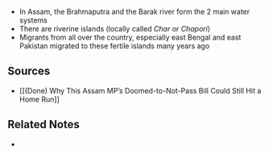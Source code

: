- In Assam, the Brahmaputra and the Barak river form the 2 main water systems
- There are riverine islands (locally called *Char* or *Chapori*)
- Migrants from all over the country, especially east Bengal and east Pakistan migrated to these fertile islands many years ago 

## Sources
- [[(Done) Why This Assam MP’s Doomed-to-Not-Pass Bill Could Still Hit a Home Run]]

## Related Notes
- 